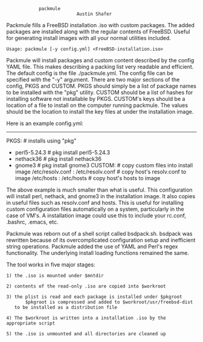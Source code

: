 				packmule
                              Austin Shafer

Packmule fills a FreeBSD installation .iso with custom packages. The added packages are 
installed along with the regular contents of FreeBSD. Useful for generating install images 
with all your normal utilities included.

	Usage: packmule [-y config.yml] <FreeBSD-installation.iso>

Packmule will install packages and custom content described by the config YAML file. This 
makes describing a packing list very readable and efficient.  The default config is the file 
./packmule.yml. The config file can be specified with the "-y" argument. There are two major 
sections of the config, PKGS and CUSTOM. PKGS should simply be a list of package names to be 
installed with the "pkg" utility. CUSTOM should be a list of hashes for installing software not 
installable by PKGS. CUSTOM's keys should be a location of a file to install on the computer 
running packmule. The values should be the location to install the key files at under the 
installation image. 

Here is an example config.yml:

---
PKGS:						# installs using "pkg"
 - perl5-5.24.3					# pkg install perl5-5.24.3
 - nethack36					# pkg install nethack36
 - gnome3					# pkg install gnome3
CUSTOM:						# copy custom files into install image
 /etc/resolv.conf : /etc/resolv.conf  		# copy host's resolv.conf to image 
 /etc/hosts : /etc/hosts			# copy host's hosts to image 

The above example is much smaller than what is useful. This configuration will install perl, 
nethack, and gnome3 in the installation image. It also copies in useful files such as resolv.conf 
and hosts. This is useful for installing custom configuration files automatically on a system, 
particularly in the case of VM's. A installation image could use this to include your rc.conf, 
.bashrc, .emacs, etc.

Packmule was reborn out of a shell script called bsdpack.sh. bsdpack was rewritten because of its 
overcomplicated configuration setup and inefficient string operations. Packmule added the use of 
YAML and Perl's regex functionality. The underlying install loading functions remained the same. 

The tool works in five major stages:

    1) the .iso is mounted under $mntdir
    
    2) contents of the read-only .iso are copied into $workroot

    3) the plist is read and each package is installed under $pkgroot
       	   $pkgroot is compressed and added to $workroot/usr/freebsd-dist
	   to be installed as a distribution file

    4) The $workroot is written into a installation .iso by the appropriate script

    5) the .iso is unmounted and all directories are cleaned up

